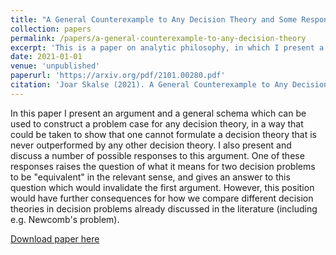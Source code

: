 ```yaml
---
title: "A General Counterexample to Any Decision Theory and Some Responses"
collection: papers
permalink: /papers/a-general-counterexample-to-any-decision-theory
excerpt: 'This is a paper on analytic philosophy, in which I present a general schema that can be used to contruct a problem case for any decision theory.'
date: 2021-01-01
venue: 'unpublished'
paperurl: 'https://arxiv.org/pdf/2101.00280.pdf'
citation: 'Joar Skalse (2021). A General Counterexample to Any Decision Theory and Some Responses.'
---
```

In this paper I present an argument and a general schema which can be used to construct a problem case for any decision theory, in a way that could be taken to show that one cannot formulate a decision theory that is never outperformed by any other decision theory. I also present and discuss a number of possible responses to this argument. One of these responses raises the question of what it means for two decision problems to be "equivalent" in the relevant sense, and gives an answer to this question which would invalidate the first argument. However, this position would have further consequences for how we compare different decision theories in decision problems already discussed in the literature (including e.g. Newcomb's problem).

[Download paper here](https://arxiv.org/pdf/2101.00280.pdf)
